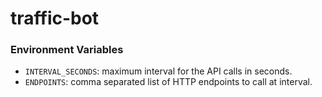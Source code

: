 # traffic-bot

### Environment Variables

- `INTERVAL_SECONDS`: maximum interval for the API calls in seconds.
- `ENDPOINTS`: comma separated list of HTTP endpoints to call at interval.
